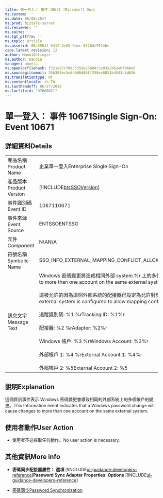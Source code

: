 ```yaml
---
title: 單一登入： 事件 10671 |Microsoft Docs
ms.custom: ''
ms.date: 06/08/2017
ms.prod: biztalk-server
ms.reviewer: ''
ms.suite: ''
ms.tgt_pltfrm: ''
ms.topic: article
ms.assetid: 06c5564f-6412-4e83-9bec-03264e992ebe
caps.latest.revision: 12
author: MandiOhlinger
ms.author: mandia
manager: anneta
ms.openlocfilehash: f321a971f89c535da26604c3e03a2b62ebf060e5
ms.sourcegitcommit: 266308ec5c6a9d8d80ff298ee6051b4843c5d626
ms.translationtype: MT
ms.contentlocale: zh-TW
ms.lasthandoff: 06/27/2018
ms.locfileid: "37000071"
---
```

# <a name="single-sign-on-event-10671"></a><span data-ttu-id="57508-102">單一登入： 事件 10671</span><span class="sxs-lookup"><span data-stu-id="57508-102">Single Sign-On: Event 10671</span></span>
## <a name="details"></a><span data-ttu-id="57508-103">詳細資料</span><span class="sxs-lookup"><span data-stu-id="57508-103">Details</span></span>  

|                 |                                                                                                                                                                                                                                                                                                                                                                                             |
|-----------------|---------------------------------------------------------------------------------------------------------------------------------------------------------------------------------------------------------------------------------------------------------------------------------------------------------------------------------------------------------------------------------------------|
|  <span data-ttu-id="57508-104">產品名稱</span><span class="sxs-lookup"><span data-stu-id="57508-104">Product Name</span></span>   |                                                                                                                                                                                  <span data-ttu-id="57508-105">企業單一登入</span><span class="sxs-lookup"><span data-stu-id="57508-105">Enterprise Single Sign-On</span></span>                                                                                                                                                                                  |
| <span data-ttu-id="57508-106">產品版本</span><span class="sxs-lookup"><span data-stu-id="57508-106">Product Version</span></span> |                                                                                                                                                                 [!INCLUDE[btsSSOVersion](../includes/btsssoversion-md.md)]                                                                                                                                                                  |
|    <span data-ttu-id="57508-107">事件識別碼</span><span class="sxs-lookup"><span data-stu-id="57508-107">Event ID</span></span>     |                                                                                                                                                                                            <span data-ttu-id="57508-108">10671</span><span class="sxs-lookup"><span data-stu-id="57508-108">10671</span></span>                                                                                                                                                                                            |
|  <span data-ttu-id="57508-109">事件來源</span><span class="sxs-lookup"><span data-stu-id="57508-109">Event Source</span></span>   |                                                                                                                                                                                           <span data-ttu-id="57508-110">ENTSSO</span><span class="sxs-lookup"><span data-stu-id="57508-110">ENTSSO</span></span>                                                                                                                                                                                            |
|    <span data-ttu-id="57508-111">元件</span><span class="sxs-lookup"><span data-stu-id="57508-111">Component</span></span>    |                                                                                                                                                                                             <span data-ttu-id="57508-112">N\A</span><span class="sxs-lookup"><span data-stu-id="57508-112">N\A</span></span>                                                                                                                                                                                             |
|  <span data-ttu-id="57508-113">符號名稱</span><span class="sxs-lookup"><span data-stu-id="57508-113">Symbolic Name</span></span>  |                                                                                                                                                                         <span data-ttu-id="57508-114">SSO_INFO_EXTERNAL_MAPPING_CONFLICT_ALLOWED</span><span class="sxs-lookup"><span data-stu-id="57508-114">SSO_INFO_EXTERNAL_MAPPING_CONFLICT_ALLOWED</span></span>                                                                                                                                                                          |
|  <span data-ttu-id="57508-115">訊息文字</span><span class="sxs-lookup"><span data-stu-id="57508-115">Message Text</span></span>   | <span data-ttu-id="57508-116">Windows 密碼變更將造成相同外部 system.%r 上的多個帳戶變更</span><span class="sxs-lookup"><span data-stu-id="57508-116">A Windows password change will cause changes to more than one account on the same external system.%r</span></span><br /><br /> <span data-ttu-id="57508-117">這被允許的因為這個外部系統的配接器已設定為允許對應 conflicts.%r</span><span class="sxs-lookup"><span data-stu-id="57508-117">This is allowed because the adapter for this external system is configured to allow mapping conflicts.%r</span></span><br /><br /> <span data-ttu-id="57508-118">追蹤識別碼: %1 %r</span><span class="sxs-lookup"><span data-stu-id="57508-118">Tracking ID: %1%r</span></span><br /><br /> <span data-ttu-id="57508-119">配接器: %2 %r</span><span class="sxs-lookup"><span data-stu-id="57508-119">Adapter: %2%r</span></span><br /><br /> <span data-ttu-id="57508-120">Windows 帳戶: %3 %r</span><span class="sxs-lookup"><span data-stu-id="57508-120">Windows Account: %3%r</span></span><br /><br /> <span data-ttu-id="57508-121">外部帳戶 1: %4 %r</span><span class="sxs-lookup"><span data-stu-id="57508-121">External Account 1: %4%r</span></span><br /><br /> <span data-ttu-id="57508-122">外部帳戶 2: %5</span><span class="sxs-lookup"><span data-stu-id="57508-122">External Account 2: %5</span></span> |

## <a name="explanation"></a><span data-ttu-id="57508-123">說明</span><span class="sxs-lookup"><span data-stu-id="57508-123">Explanation</span></span>  
 <span data-ttu-id="57508-124">這個資訊事件表示 Windows 密碼變更會導致相同的外部系統上的多個帳戶的變更。</span><span class="sxs-lookup"><span data-stu-id="57508-124">This Information event indicates that a Windows password change will cause changes to more than one account on the same external system.</span></span>  

## <a name="user-action"></a><span data-ttu-id="57508-125">使用者動作</span><span class="sxs-lookup"><span data-stu-id="57508-125">User Action</span></span>  

-   <span data-ttu-id="57508-126">使用者不必採取任何動作。</span><span class="sxs-lookup"><span data-stu-id="57508-126">No user action is necessary.</span></span>  

## <a name="more-info"></a><span data-ttu-id="57508-127">其他資訊</span><span class="sxs-lookup"><span data-stu-id="57508-127">More info</span></span>

- <span data-ttu-id="57508-128">**密碼同步配接器屬性： 選項** [!INCLUDE[ui-guidance-developers-reference](../includes/ui-guidance-developers-reference.md)]</span><span class="sxs-lookup"><span data-stu-id="57508-128">**Password Sync Adapter Properties: Options** [!INCLUDE[ui-guidance-developers-reference](../includes/ui-guidance-developers-reference.md)]</span></span>

- [<span data-ttu-id="57508-129">密碼同步</span><span class="sxs-lookup"><span data-stu-id="57508-129">Password Synchronization</span></span>](../core/password-synchronization2.md)
